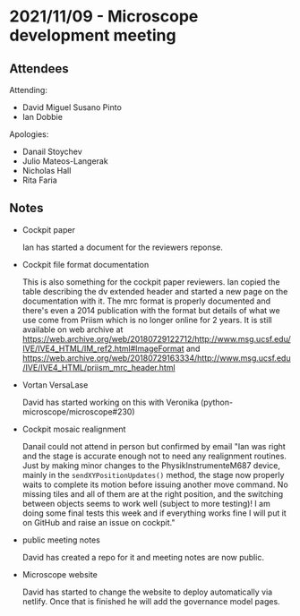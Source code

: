 # 2021/11/09 - Microscope development meeting

## Attendees

Attending:

- David Miguel Susano Pinto
- Ian Dobbie

Apologies:

- Danail Stoychev
- Julio Mateos-Langerak
- Nicholas Hall
- Rita Faria

## Notes

* Cockpit paper

  Ian has started a document for the reviewers reponse.

* Cockpit file format documentation

  This is also something for the cockpit paper reviewers.  Ian copied
  the table describing the dv extended header and started a new page
  on the documentation with it.  The mrc format is properly documented
  and there's even a 2014 publication with the format but details of
  what we use come from Priism which is no longer online for 2 years.
  It is still available on web archive at
  https://web.archive.org/web/20180729122712/http://www.msg.ucsf.edu/IVE/IVE4_HTML/IM_ref2.html#ImageFormat
  and
  https://web.archive.org/web/20180729163334/http://www.msg.ucsf.edu/IVE/IVE4_HTML/priism_mrc_header.html

* Vortan VersaLase

  David has started working on this with Veronika
  (python-microscope/microscope#230)

* Cockpit mosaic realignment

  Danail could not attend in person but confirmed by email "Ian was
  right and the stage is accurate enough not to need any realignment
  routines.  Just by making minor changes to the PhysikInstrumenteM687
  device, mainly in the `sendXYPositionUpdates()` method, the stage
  now properly waits to complete its motion before issuing another
  move command.  No missing tiles and all of them are at the right
  position, and the switching between objects seems to work well
  (subject to more testing)! I am doing some final tests this week and
  if everything works fine I will put it on GitHub and raise an issue
  on cockpit."

* public meeting notes

  David has created a repo for it and meeting notes are now public.

* Microscope website

  David has started to change the website to deploy automatically via
  netlify.  Once that is finished he will add the governance model
  pages.
